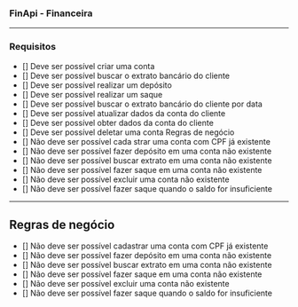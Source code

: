 ### FinApi - Financeira

---

### Requisitos

- [] Deve ser possível criar uma conta  
- [] Deve ser possível buscar o extrato bancário do cliente  
- [] Deve ser possível realizar um depósito  
- [] Deve ser possível realizar um saque  
- [] Deve ser possível buscar o extrato bancário do cliente por data  
- [] Deve ser possível atualizar dados da conta do cliente  
- [] Deve ser possível obter dados da conta do cliente  
- [] Deve ser possível deletar uma conta Regras de negócio  
- [] Não deve ser possível cada  strar uma conta com CPF já existente   
- [] Não deve ser possível fazer depósito em uma conta não existente   
- [] Não deve ser possível buscar extrato em uma conta não existente  
- [] Não deve ser possível fazer saque em uma conta não existente  
- [] Não deve ser possível excluir uma conta não existente  
- [] Não deve ser possível fazer saque quando o saldo for insuficiente  

---

## Regras de negócio  
- [] Não deve ser possível cadastrar uma conta com CPF já existente  
- [] Não deve ser possível fazer depósito em uma conta não existente  
- [] Não deve ser possível buscar extrato em uma conta não existente  
- [] Não deve ser possível fazer saque em uma conta não existente  
- [] Não deve ser possível excluir uma conta não existente  
- [] Não deve ser possível fazer saque quando o saldo for insuficiente  